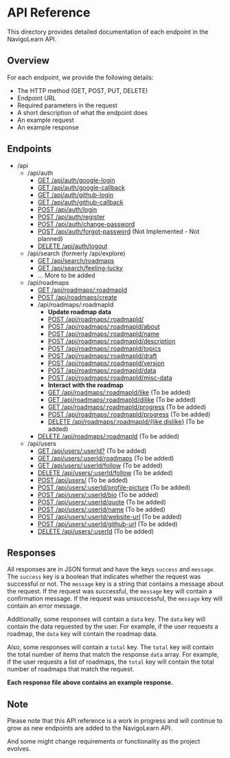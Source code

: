 # API Reference

This directory provides detailed documentation of each endpoint in the NavigoLearn API.



## Overview

For each endpoint, we provide the following details:

- The HTTP method (GET, POST, PUT, DELETE)
- Endpoint URL
- Required parameters in the request
- A short description of what the endpoint does
- An example request
- An example response

## Endpoints

- /api
  - /api/auth
    - [GET /api/auth/google-login](./auth/google-login.md)
    - [GET /api/auth/google-callback](./auth/google-callback.md)
    - [GET /api/auth/github-login](./auth/github-login.md)
    - [GET /api/auth/github-callback](./auth/github-callback.md)
    - [POST /api/auth/login](./auth/login.md)
    - [POST /api/auth/register](./auth/register.md)
    - [POST /api/auth/change-password](./auth/change-password.md)
    - [POST /api/auth/forgot-password](./auth/forgot-password.md) (Not Implemented - Not planned)
    - [DELETE /api/auth/logout](./auth/logout.md)
  - /api/search (formerly /api/explore)
    - [GET /api/search/roadmaps](./search/roadmaps.md)
    - [GET /api/search/feeling-lucky](./search/feeling-lucky.md)
    - ... More to be added
  - /api/roadmaps
    - [GET /api/roadmaps/:roadmapId](./roadmaps/get-roadmap.md)
    - [POST /api/roadmaps/create](./roadmaps/create-roadmap.md)
    - /api/roadmaps/:roadmapId
      - **Update roadmap data**
      - [POST /api/roadmaps/:roadmapId/](./roadmaps/update-roadmap.md)
      - [POST /api/roadmaps/:roadmapId/about](./roadmaps/update-roadmap-about.md)
      - [POST /api/roadmaps/:roadmapId/name](./roadmaps/update-roadmap-name.md)
      - [POST /api/roadmaps/:roadmapId/description](./roadmaps/update-roadmap-description.md)
      - [POST /api/roadmaps/:roadmapId/topics](./roadmaps/update-roadmap-topic.md)
      - [POST /api/roadmaps/:roadmapId/draft](./roadmaps/update-roadmap-draft.md)
      - [POST /api/roadmaps/:roadmapId/version](./roadmaps/update-roadmap-version.md)
      - [POST /api/roadmaps/:roadmapId/data](./roadmaps/update-roadmap-data.md)
      - [POST /api/roadmaps/:roadmapId/misc-data](./roadmaps/update-roadmap-misc-data.md)
      - **Interact with the roadmap**
      - [GET /api/roadmaps/:roadmapId/like](./roadmaps/like-roadmap.md) (To be added)
      - [GET /api/roadmaps/:roadmapId/dilike](./roadmaps/unlike-roadmap.md) (To be added)
      - [GET /api/roadmaps/:roadmapId/progress](./roadmaps/get-roadmap-progress.md) (To be added)
      - [POST /api/roadmaps/:roadmapId/progress](./roadmaps/update-roadmap-progress.md) (To be added)
      - [DELETE /api/roadmaps/:roadmapId/{like,dislike}](./roadmaps/delete-roadmap-like.md) (To be added)
    - [DELETE /api/roadmaps/:roadmapId](./roadmaps/delete-roadmap.md) (To be added)
  - /api/users
    - [GET /api/users/:userId?](./users/get-user.md) (To be added)
    - [GET /api/users/:userId/roadmaps](./users/get-user-roadmaps.md) (To be added)
    - [GET /api/users/:userId/follow](./users/follow-user.md) (To be added)
    - [DELETE /api/users/:userId/follow](./users/unfollow-user.md) (To be added)
    - [POST /api/users/]('./users/update-user.md) (To be added)
    - [POST /api/users/:userId/profile-picture](./users/update-user-profile-picture.md) (To be added)
    - [POST /api/users/:userId/bio](./users/update-user-bio.md) (To be added)
    - [POST /api/users/:userId/quote](./users/update-user-quote.md) (To be added)
    - [POST /api/users/:userId/name](./users/update-user-name.md) (To be added)
    - [POST /api/users/:userId/website-url](./users/update-user-website-url.md) (To be added)
    - [POST /api/users/:userId/github-url](./users/update-user-github-url.md) (To be added)
    - [DELETE /api/users/:userId](./users/delete-user.md) (To be added)

## Responses

All responses are in JSON format and have the keys `success` and `message`. The `success` key is a boolean that indicates whether the request was successful or not. The `message` key is a string that contains a message about the request. If the request was successful, the `message` key will contain a confirmation message. If the request was unsuccessful, the `message` key will contain an error message.

Additionally, some responses will contain a `data` key. The `data` key will contain the data requested by the user. For example, if the user requests a roadmap, the `data` key will contain the roadmap data.

Also, some responses will contain a `total` key. The `total` key will contain the total number of items that match the response `data` array. For example, if the user requests a list of roadmaps, the `total` key will contain the total number of roadmaps that match the request.

**Each response file above contains an example response.**

## Note

Please note that this API reference is a work in progress and will continue to grow as new endpoints are added to the NavigoLearn API.

And some might change requirements or functionality as the project evolves.